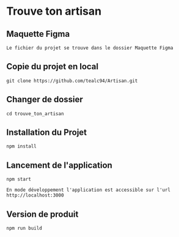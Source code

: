 # Trouve ton artisan

## Maquette Figma
```
Le fichier du projet se trouve dans le dossier Maquette Figma

```

## Copie du projet en local
```
git clone https://github.com/tealc94/Artisan.git

```

## Changer de dossier
```
cd trouve_ton_artisan

```

## Installation du Projet
```
npm install

```

## Lancement de l'application
```
npm start

En mode développement l'application est accessible sur l'url http://localhost:3000
```

## Version de produit
```
npm run build
```
